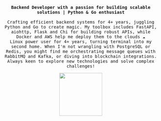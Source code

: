<p align="center">
    <samp>
    <b>Backend Developer with a passion for building scalable solutions | Python & Go enthusiast</b>
    <br><br>
    Crafting efficient backend systems for 4+ years, juggling Python and Go to create magic. My toolbox includes FastAPI, aiohttp, Flask and Chi for building robust APIs, while Docker and AWS help me deploy them to the clouds ☁️
    <br>
    Linux power user for 4+ years, turning terminal into my second home. When I'm not wrangling with PostgreSQL or Redis, you might find me orchestrating message queues with RabbitMQ and Kafka, or diving into blockchain integrations.
    <br>
    Always keen to explore new technologies and solve complex challenges!
    </samp>
</p>
<p align="center"><img height="140em" src="https://github-readme-stats.vercel.app/api/top-langs/?username=say8hi&show_icons=true&locale=en&layout=compact&hide_border=true&theme=dark&bg_color=00000000" align="center"/></p>
